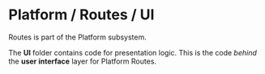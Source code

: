 # Platform / Routes / UI

Routes is part of the Platform subsystem.
  
The **UI** folder contains code for presentation logic. This is the code *behind* the **user interface** layer for Platform Routes.
